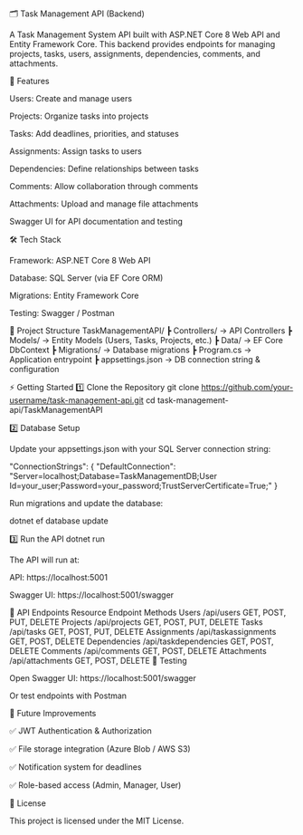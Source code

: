 🗂️ Task Management API (Backend)

A Task Management System API built with ASP.NET Core 8 Web API and Entity Framework Core.
This backend provides endpoints for managing projects, tasks, users, assignments, dependencies, comments, and attachments.

🚀 Features

Users: Create and manage users

Projects: Organize tasks into projects

Tasks: Add deadlines, priorities, and statuses

Assignments: Assign tasks to users

Dependencies: Define relationships between tasks

Comments: Allow collaboration through comments

Attachments: Upload and manage file attachments

Swagger UI for API documentation and testing

🛠️ Tech Stack

Framework: ASP.NET Core 8 Web API

Database: SQL Server (via EF Core ORM)

Migrations: Entity Framework Core

Testing: Swagger / Postman

📂 Project Structure
TaskManagementAPI/
 ┣ Controllers/          → API Controllers
 ┣ Models/               → Entity Models (Users, Tasks, Projects, etc.)
 ┣ Data/                 → EF Core DbContext
 ┣ Migrations/           → Database migrations
 ┣ Program.cs            → Application entrypoint
 ┣ appsettings.json      → DB connection string & configuration

⚡ Getting Started
1️⃣ Clone the Repository
git clone https://github.com/your-username/task-management-api.git
cd task-management-api/TaskManagementAPI

2️⃣ Database Setup

Update your appsettings.json with your SQL Server connection string:

"ConnectionStrings": {
  "DefaultConnection": "Server=localhost;Database=TaskManagementDB;User Id=your_user;Password=your_password;TrustServerCertificate=True;"
}


Run migrations and update the database:

dotnet ef database update

3️⃣ Run the API
dotnet run


The API will run at:

API: https://localhost:5001

Swagger UI: https://localhost:5001/swagger

🔗 API Endpoints
Resource	Endpoint	Methods
Users	/api/users	GET, POST, PUT, DELETE
Projects	/api/projects	GET, POST, PUT, DELETE
Tasks	/api/tasks	GET, POST, PUT, DELETE
Assignments	/api/taskassignments	GET, POST, DELETE
Dependencies	/api/taskdependencies	GET, POST, DELETE
Comments	/api/comments	GET, POST, DELETE
Attachments	/api/attachments	GET, POST, DELETE
🧪 Testing

Open Swagger UI: https://localhost:5001/swagger

Or test endpoints with Postman

🎯 Future Improvements

✅ JWT Authentication & Authorization

✅ File storage integration (Azure Blob / AWS S3)

✅ Notification system for deadlines

✅ Role-based access (Admin, Manager, User)

📜 License

This project is licensed under the MIT License.
